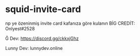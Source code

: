 # squid-invite-card
np ye özeninmiş invite card kafanıza göre kulanın BİG CREDİT: Onlyest#2528

Ğ Dev: https://discord.gg/ckkxjGhz 

Lunny Dev: lunnydev.online
